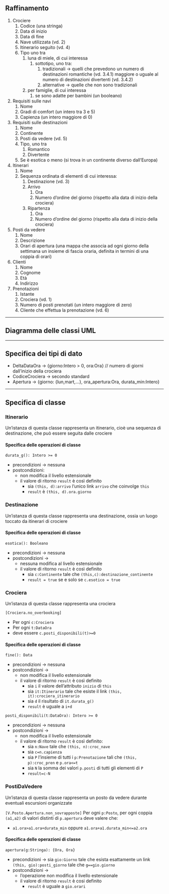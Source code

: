 ## Raffinamento
1. Crociere
	1. Codice (una stringa)
	2. Data di inizio
	3. Data di fine
	4. Nave utilizzata (vd. 2)
	5. Itinerario seguito (vd. 4)
	6. Tipo uno tra
		1. luna di miele, di cui interessa
			1. sottotipo, uno tra:
				1. tradizionali → quelli che prevedono un numero di destinazioni romantiche (vd. 3.4.1) maggiore o uguale al numero di destinazioni divertenti (vd. 3.4.2)
				2. alternative → quelle che non sono tradizionali
		2. per famiglie, di cui interessa
			1. se sono adatte per bambini (un booleano)
2. Requisiti sulle navi
	1. Nome
	2. Gradi di comfort (un intero tra 3 e 5)
	3. Capienza (un intero maggiore di 0)
3. Requisiti sulle destinazioni
	1. Nome
	2. Continente
	3. Posti da vedere (vd. 5)
	4. Tipo, uno tra
		1. Romantico
		2. Divertente
	5. Se è esotica o meno (si trova in un continente diverso dall’Europa)
4. Itinerari
	1. Nome
	2. Sequenza ordinata di elementi di cui interessa:
		1. Destinazione (vd. 3)
		2. Arrivo
			1. Ora
			2. Numero d’ordine del giorno (rispetto alla data di inizio della crociera)
		3. Ripartenza
			1. Ora
			2. Numero d’ordine del giorno (rispetto alla data di inizio della crociera)
5. Posti da vedere
	1. Nome
	2. Descrizione
	3. Orari di apertura (una mappa che associa ad ogni giorno della settimana un insieme di fascia oraria, definita in termini di una coppia di orari)
6. Clienti
	1. Nome
	2. Cognome
	3. Età
	4. Indirizzo
7. Prenotazioni
	1. Istante
	2. Crociera (vd. 1)
	3. Numero di posti prenotati (un intero maggiore di zero)
	4. Cliente  che effettua la prenotazione (vd. 6)

---
## Diagramma delle classi UML


---
## Specifica dei tipi di dato
- DeltaDataOra → {giorno:Intero > 0, ora:Ora} // numero di giorni dall’inizio della crociera
- CodiceCrociera → secondo standard
- Apertura → {giorno: {lun,mart,…}, ora_apertura:Ora, durata_min:Intero}

---
## Specifica di classe
### Itinerario
Un’istanza di questa classe rappresenta un itinerario, cioè una sequenza di destinazione, che può essere seguita dalle crociere
#### Specifica delle operazioni di classe
`durata_g(): Intero >= 0`
- precondizioni → nessuna
- postcondizioni:
	- non modifica il livello estensionale
	- il valore di ritorno `result` è così definito
		- sia `(this, d):arrivo` l’unico link `arrivo` che coinvolge `this`
		- `result` è `(this, d).ora.giorno`

### Destinazione
Un’istanza di questa classe rappresenta una destinazione, ossia un luogo toccato da itinerari di crociere
#### Specifica delle operazioni di classe
`esotica(): Booleano`
- precondizioni → nessuna
- postcondizioni →
	- nessuna modifica al livello estensionale
	- il valore di ritorno `result` è così definito
		- sia `c:Continente` tale che `(this,c):destinazione_continente`
		- `result = true` se e solo se `c.esotico = true`

### Crociera
Un’istanza di questa classe rappresenta una crociera

`[Crociera.no_overbooking]`
- Per ogni `c:Crociera`
- Per ogni `t:DataOra`
- deve essere `c.posti_disponibili(t)>=0`

#### Specifica delle operazioni di classe
`fine(): Data`
- precondizioni → nessuna
- postcondizioni →
	- non modifica il livello estensionale
	- il valore di ritorno `result` è così definito
		- sia `i` il valore dell’attributo `inizio` di `this`
		- sia `it:Itinerario` tale che esiste il link `(this, it):crociera_itinerario`
		- sia `d` il risultato di `it.durata_g()`
		- `result` è uguale a `i+d`

`posti_disponibili(t:DataOra): Intero >= 0`
- precondizioni → nessuna
- postcondizioni → 
	- non modifica il livello estensionale
	- il valore di ritorno `result` è così definito:
		- sia `n:Nave` tale che `(this, n):croc_nave`
		- sia `c=n.capienza`
		- sia `P` l’insieme di tutti i `p:Prenotazione` tali che `(this, p):croc_pren` e `p.ora<=t`
		- sia `N` la somma dei valori `p.posti` di tutti gli elementi di `P`
		- `result=c-N`

### PostiDaVedere
Un’istanza di questa classe rappresenta un posto da vedere durante eventuali escursioni organizzate

`[V.Posto.Apertura.non_sovrapposte]`
Per ogni `p:Posto`, per ogni coppia `(a1,a2)` di valori distinti di `p.apertura` deve valere che:
- `a1.ora>a1.ora+durata_min` oppure `a1.ora+a1.durata_min<=a2.ora`
#### Specifica delle operazioni di classe
`apertura(g:Stringa): {Ora, Ora}`
- precondizioni → sia `gio:Giorno` tale che esista esattamente un link `(this, gio):posti_giorno` tale che `g==gio.giorno`
- postcondizioni →
	- l’operazione non modifica il livello estensionale
	- il valore di ritorno `result` è cosi definito
		- `result` è uguale a `gio.orari`

